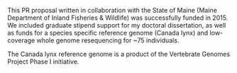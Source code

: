 This PR proposal written in collaboration with the State of Maine (Maine Department of Inland Fisheries & Wildlife) was successfully funded in 2015. 
We included graduate stipend support for my doctoral dissertation, as well as funds for a species specific reference genome (Canada lynx) and low-coverage whole genome resequencing for ~75 individuals. 

The Canada lynx reference genome is a product of the Vertebrate Genomes Project Phase I initiative. 

